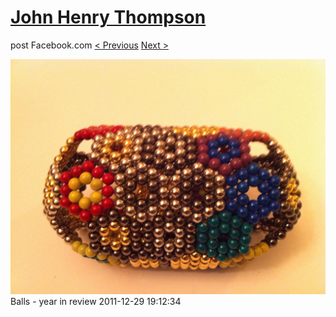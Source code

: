 # [John Henry Thompson](../README.md)
post Facebook.com
[< Previous](2011-12-29-2.md) [Next >](2011-12-29-4.md)

[![](../media/2011-12-29/Balls-year-in-review-2.jpg)](../README.md)
Balls - year in review
2011-12-29 19:12:34